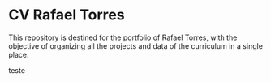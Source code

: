 # CV Rafael Torres
This repository is destined for the portfolio of Rafael Torres, with the objective of organizing all the projects and data of the curriculum in a single place.

teste